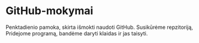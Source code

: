 # GitHub-mokymai
Penktadienio pamoka, skirta išmokti naudoti GitHub.
Susikūrėme repzitoriją,
Pridejome programą,
bandėme daryti klaidas ir jas taisyti.
